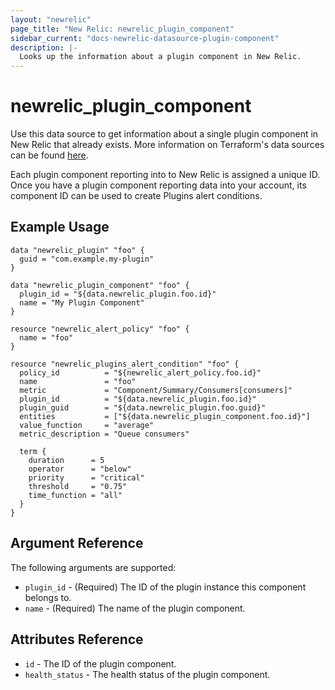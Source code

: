 ```yaml
---
layout: "newrelic"
page_title: "New Relic: newrelic_plugin_component"
sidebar_current: "docs-newrelic-datasource-plugin-component"
description: |-
  Looks up the information about a plugin component in New Relic.
---
```


# newrelic\_plugin\_component

Use this data source to get information about a single plugin component in New Relic that already exists.
More information on Terraform's data sources can be found [here](https://www.terraform.io/docs/configuration/data-sources.html).

Each plugin component reporting into to New Relic is assigned a unique ID. Once you have a plugin component reporting data into your account, its component ID can be used to create Plugins alert conditions.

## Example Usage

```hcl
data "newrelic_plugin" "foo" {
  guid = "com.example.my-plugin"
}

data "newrelic_plugin_component" "foo" {
  plugin_id = "${data.newrelic_plugin.foo.id}"
  name = "My Plugin Component"
}

resource "newrelic_alert_policy" "foo" {
  name = "foo"
}

resource "newrelic_plugins_alert_condition" "foo" {
  policy_id          = "${newrelic_alert_policy.foo.id}"
  name               = "foo"
  metric             = "Component/Summary/Consumers[consumers]"
  plugin_id          = "${data.newrelic_plugin.foo.id}"
  plugin_guid        = "${data.newrelic_plugin.foo.guid}"
  entities           = ["${data.newrelic_plugin_component.foo.id}"]
  value_function     = "average"
  metric_description = "Queue consumers"

  term {
    duration      = 5
    operator      = "below"
    priority      = "critical"
    threshold     = "0.75"
    time_function = "all"
  }
}
```

## Argument Reference

The following arguments are supported:

* `plugin_id` - (Required) The ID of the plugin instance this component belongs to.
* `name` - (Required) The name of the plugin component.

## Attributes Reference
* `id` - The ID of the plugin component.
* `health_status` - The health status of the plugin component.